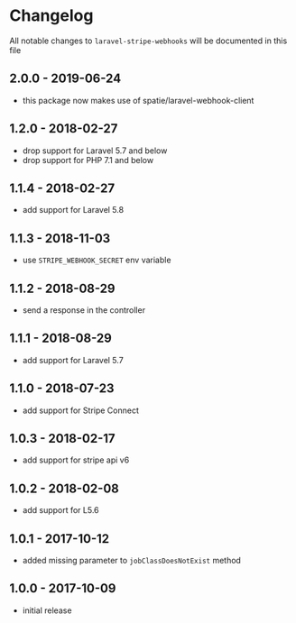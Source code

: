 # Changelog

All notable changes to `laravel-stripe-webhooks` will be documented in this file

## 2.0.0 - 2019-06-24

- this package now makes use of spatie/laravel-webhook-client

## 1.2.0 - 2018-02-27

- drop support for Laravel 5.7 and below
- drop support for PHP 7.1 and below

## 1.1.4 - 2018-02-27

- add support for Laravel 5.8

## 1.1.3 - 2018-11-03

- use `STRIPE_WEBHOOK_SECRET` env variable

## 1.1.2 - 2018-08-29

- send a response in the controller

## 1.1.1 - 2018-08-29

- add support for Laravel 5.7

## 1.1.0 - 2018-07-23

- add support for Stripe Connect

## 1.0.3 - 2018-02-17

- add support for stripe api v6

## 1.0.2 - 2018-02-08

- add support for L5.6

## 1.0.1 - 2017-10-12

- added missing parameter to `jobClassDoesNotExist` method 

## 1.0.0 - 2017-10-09

- initial release
